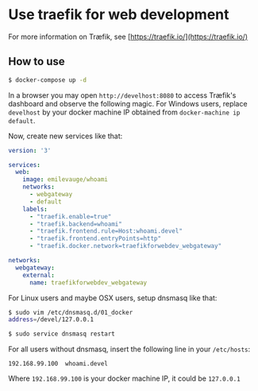 # Use traefik for web development

For more information on Træfik, see [https://traefik.io/](https://traefik.io/)

## How to use

```bash
$ docker-compose up -d
```

In a browser you may open `http://develhost:8080` to access Træfik's dashboard and observe the following magic. For Windows users, replace `develhost` by your docker machine IP obtained from `docker-machine ip default`.

Now, create new services like that:

```yaml
version: '3'

services:
  web:
    image: emilevauge/whoami
    networks:
      - webgateway
      - default
    labels:
      - "traefik.enable=true"
      - "traefik.backend=whoami"
      - "traefik.frontend.rule=Host:whoami.devel"
      - "traefik.frontend.entryPoints=http"
      - "traefik.docker.network=traefikforwebdev_webgateway"

networks:
  webgateway:
    external:
      name: traefikforwebdev_webgateway
```

For Linux users and maybe OSX users, setup dnsmasq like that:
```bash
$ sudo vim /etc/dnsmasq.d/01_docker
address=/devel/127.0.0.1

$ sudo service dnsmasq restart
``` 

For all users without dnsmasq, insert the following line in your `/etc/hosts`:
```
192.168.99.100  whoami.devel
```
Where `192.168.99.100` is your docker machine IP, it could be `127.0.0.1`

